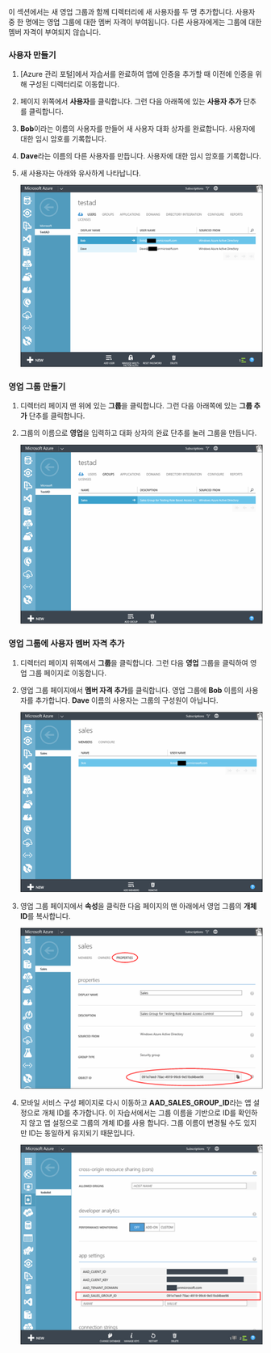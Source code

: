 이 섹션에서는 새 영업 그룹과 함께 디렉터리에 새 사용자를 두 명 추가합니다. 사용자 중 한 명에는 영업 그룹에 대한 멤버 자격이 부여됩니다. 다른 사용자에게는 그룹에 대한 멤버 자격이 부여되지 않습니다.

### 사용자 만들기


1. [Azure 관리 포털]에서 자습서를 완료하여 앱에 인증을 추가할 때 이전에 인증을 위해 구성된 디렉터리로 이동합니다.
2. 페이지 위쪽에서 **사용자**를 클릭합니다. 그런 다음 아래쪽에 있는 **사용자 추가** 단추를 클릭합니다. 
3. **Bob**이라는 이름의 사용자를 만들어 새 사용자 대화 상자를 완료합니다. 사용자에 대한 임시 암호를 기록합니다. 
4. **Dave**라는 이름의 다른 사용자를 만듭니다. 사용자에 대한 임시 암호를 기록합니다.
5. 새 사용자는 아래와 유사하게 나타납니다.

    ![](./media/mobile-services-aad-rbac-create-sales-group/users.png)


### 영업 그룹 만들기


1. 디렉터리 페이지 맨 위에 있는 **그룹**을 클릭합니다. 그런 다음 아래쪽에 있는 **그룹 추가** 단추를 클릭합니다. 
2. 그룹의 이름으로 **영업**을 입력하고 대화 상자의 완료 단추를 눌러 그룹을 만듭니다. 

    ![](./media/mobile-services-aad-rbac-create-sales-group/sales-group.png)

### 영업 그룹에 사용자 멤버 자격 추가


1. 디렉터리 페이지 위쪽에서 **그룹**을 클릭합니다. 그런 다음 **영업** 그룹을 클릭하여 영업 그룹 페이지로 이동합니다. 
2. 영업 그룹 페이지에서 **멤버 자격 추가**를 클릭합니다. 영업 그룹에 **Bob** 이름의 사용자를 추가합니다. **Dave** 이름의 사용자는 그룹의 구성원이 아닙니다.

    ![](./media/mobile-services-aad-rbac-create-sales-group/group-membership.png)

3. 영업 그룹 페이지에서 **속성**을 클릭한 다음 페이지의 맨 아래에서 영업 그룹의 **개체 ID**를 복사합니다.

   
    ![](./media/mobile-services-aad-rbac-create-sales-group/sales-group-id.png)

4. 모바일 서비스 구성 페이지로 다시 이동하고 **AAD_SALES_GROUP_ID**라는 앱 설정으로 개체 ID를 추가합니다. 이 자습서에서는 그룹 이름을 기반으로 ID를 확인하지 않고 앱 설정으로 그룹의 개체 ID를 사용 합니다. 그룹 이름이 변경될 수도 있지만 ID는 동일하게 유지되기 때문입니다.

    ![](./media/mobile-services-aad-rbac-create-sales-group/sales-group-id-app-setting.png)
<!--HONumber=54-->